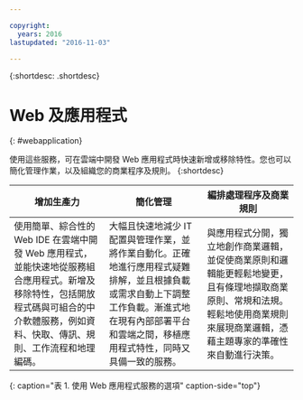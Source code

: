 ```yaml
---

copyright:
  years: 2016
lastupdated: "2016-11-03"

---
```



{:shortdesc: .shortdesc}

# Web 及應用程式
{: #webapplication}

使用這些服務，可在雲端中開發 Web 應用程式時快速新增或移除特性。您也可以簡化管理作業，以及組織您的商業程序及規則。
{:shortdesc}


增加生產力 | 簡化管理 | 編排處理程序及商業規則
--- | --- | ---
使用簡單、綜合性的 Web IDE 在雲端中開發 Web 應用程式，並能快速地從服務組合應用程式。新增及移除特性，包括開放程式碼與可組合的中介軟體服務，例如資料、快取、傳訊、規則、工作流程和地理編碼。 | 大幅且快速地減少 IT 配置與管理作業，並將作業自動化。正確地進行應用程式疑難排解，並且根據負載或需求自動上下調整工作負載。漸進式地在現有內部部署平台和雲端之間，移植應用程式特性，同時又具備一致的服務。 | 與應用程式分開，獨立地創作商業邏輯，並促使商業原則和邏輯能更輕鬆地變更，且有條理地擷取商業原則、常規和法規。輕鬆地使用商業規則來展現商業邏輯，憑藉主題專家的準確性來自動進行決策。
{: caption="表 1. 使用 Web 應用程式服務的選項" caption-side="top"}
